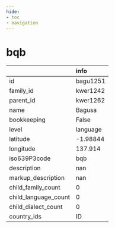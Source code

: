 ```yaml
---
hide:
- toc
- navigation
---
```

# bqb
|                      | info     |
|:---------------------|:---------|
| id                   | bagu1251 |
| family_id            | kwer1242 |
| parent_id            | kwer1262 |
| name                 | Bagusa   |
| bookkeeping          | False    |
| level                | language |
| latitude             | -1.98844 |
| longitude            | 137.914  |
| iso639P3code         | bqb      |
| description          | nan      |
| markup_description   | nan      |
| child_family_count   | 0        |
| child_language_count | 0        |
| child_dialect_count  | 0        |
| country_ids          | ID       |